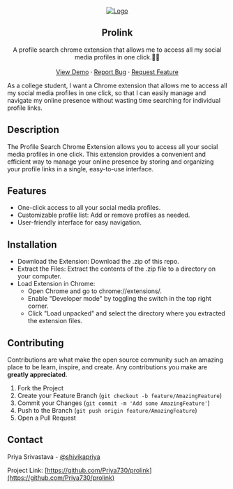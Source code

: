 <p align="center">
  <a href="https://github.com/Priya730/profile-badge-generator">
    <img src="images/profile-interface-concept-illustration_114360-2850.jpg" alt="Logo" >
  </a>

  <h2 align="center">Prolink</h2>

  <p align="center">
     A profile search chrome extension that allows me to access all my social media profiles in one click.👨‍💻
    <br />
    <br />
    <a href="https://github.com/Priya730/prolink/">View Demo</a>
    ·
    <a href="https://github.com/Priya730/prolink/issues">Report Bug</a>
    ·
    <a href="https://github.com/Priya730/prolink/issues">Request Feature</a>
  </p>
</p>

As a college student, I want a Chrome extension that allows me to access all my social media profiles in one click, so that I can easily manage and navigate my online presence without wasting time searching for individual profile links.
## Description
The Profile Search Chrome Extension allows you to access all your social media profiles in one click. This extension provides a convenient and efficient way to manage your online presence by storing and organizing your profile links in a single, easy-to-use interface.

## Features
- One-click access to all your social media profiles.
- Customizable profile list: Add or remove profiles as needed.
- User-friendly interface for easy navigation.
## Installation
- Download the Extension: Download the .zip of this repo.
- Extract the Files: Extract the contents of the .zip file to a directory on your computer.
- Load Extension in Chrome:
    - Open Chrome and go to chrome://extensions/.
    - Enable "Developer mode" by toggling the switch in the top right corner.
    - Click "Load unpacked" and select the directory where you extracted the extension files.

<!-- CONTRIBUTING -->
## Contributing

Contributions are what make the open source community such an amazing place to be learn, inspire, and create. Any contributions you make are **greatly appreciated**.

1. Fork the Project
2. Create your Feature Branch (`git checkout -b feature/AmazingFeature`)
3. Commit your Changes (`git commit -m 'Add some AmazingFeature'`)
4. Push to the Branch (`git push origin feature/AmazingFeature`)
5. Open a Pull Request

<!-- CONTACT -->
## Contact

Priya Srivastava - [@shivikapriya](https://twitter.com/shivikapriya)

Project Link: [https://github.com/Priya730/prolink](https://github.com/Priya730/prolink)
